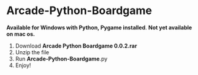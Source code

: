 # Arcade-Python-Boardgame
**Available for Windows with Python, Pygame installed**. **Not yet **available** on mac os.**
1. Download **Arcade Python Boardgame 0.0.2.rar**
2. Unzip the file
3. Run **Arcade-Python-Boardgame**.py
4. Enjoy!
